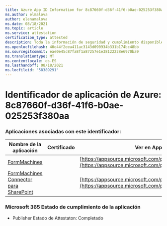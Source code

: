 ```yaml
---
title: Azure App ID Information for 8c87660f-d36f-41f6-b0ae-025253f380aa
ms.author: elmalova
author: elenamalova
ms.date: 08/18/2021
ms.topic: article
ms.service: attestation
certification_type: attested
description: Toda la información de seguridad y cumplimiento disponible para 8c87660f-d36f-41f6-b0ae-025253f380aa.
ms.openlocfilehash: 40e44f2eea411ac3143d090934b331b174bc48bb
ms.sourcegitcommit: eae0e45c87fa8f1a87257e1e38122228e6970ba9
ms.translationtype: MT
ms.contentlocale: es-ES
ms.lasthandoff: 08/18/2021
ms.locfileid: "58389291"
---
```

# <a name="azure-app-id-8c87660f-d36f-41f6-b0ae-025253f380aa"></a>Identificador de aplicación de Azure: 8c87660f-d36f-41f6-b0ae-025253f380aa


### <a name="apps-associated-with-this-id"></a>Aplicaciones asociadas con este identificador:
| **Nombre de la aplicación** | **Certificado** | **Ver en AppSource** |
|--------------|---------------|-----------------------|
| [FormMachines](https://docs.microsoft.com/microsoft-365-app-certification/forward/WA200001217) |  | [https://appsource.microsoft.com/product/office/WA200001217](https://appsource.microsoft.com/product/office/WA200001217) |
| [FormMachines Connector para SharePoint](https://docs.microsoft.com/microsoft-365-app-certification/forward/WA200000357) |  | [https://appsource.microsoft.com/product/office/WA200000357](https://appsource.microsoft.com/product/office/WA200000357) |

### <a name="microsoft-365-app-compliance-status"></a>Microsoft 365 Estado de cumplimiento de la aplicación
- Publisher Estado de Attestaton: Completado
